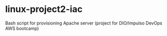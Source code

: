 # linux-project2-iac
Bash script for provisioning Apache server (project for DIO/Impulso DevOps AWS bootcamp)
